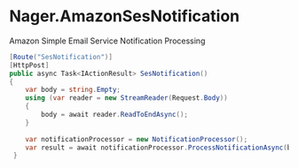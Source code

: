 # Nager.AmazonSesNotification
Amazon Simple Email Service Notification Processing


```cs
[Route("SesNotification")]
[HttpPost]
public async Task<IActionResult> SesNotification()
{
    var body = string.Empty;
    using (var reader = new StreamReader(Request.Body))
    {
        body = await reader.ReadToEndAsync();
    }
    
    var notificationProcessor = new NotificationProcessor();
    var result = await notificationProcessor.ProcessNotificationAsync(body);
 }
```
